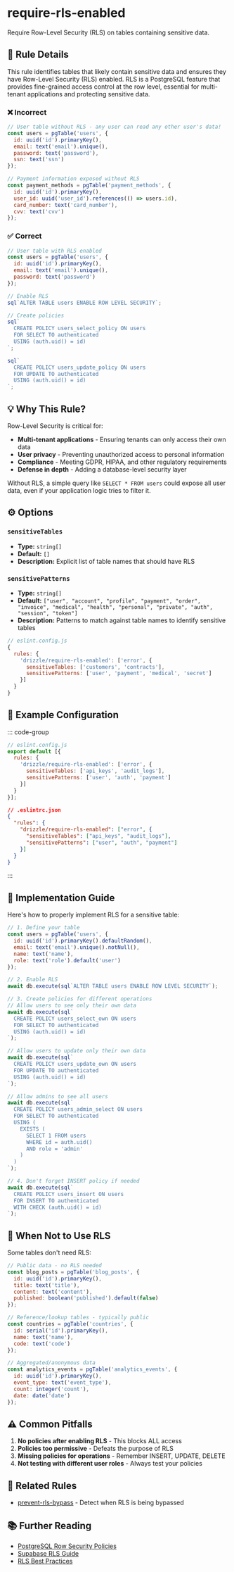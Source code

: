 # require-rls-enabled

Require Row-Level Security (RLS) on tables containing sensitive data.

## 📖 Rule Details

This rule identifies tables that likely contain sensitive data and ensures they have Row-Level Security (RLS) enabled. RLS is a PostgreSQL feature that provides fine-grained access control at the row level, essential for multi-tenant applications and protecting sensitive data.

### ❌ Incorrect

```js
// User table without RLS - any user can read any other user's data!
const users = pgTable('users', {
  id: uuid('id').primaryKey(),
  email: text('email').unique(),
  password: text('password'),
  ssn: text('ssn')
});

// Payment information exposed without RLS
const payment_methods = pgTable('payment_methods', {
  id: uuid('id').primaryKey(),
  user_id: uuid('user_id').references(() => users.id),
  card_number: text('card_number'),
  cvv: text('cvv')
});
```

### ✅ Correct

```js
// User table with RLS enabled
const users = pgTable('users', {
  id: uuid('id').primaryKey(),
  email: text('email').unique(),
  password: text('password')
});

// Enable RLS
sql`ALTER TABLE users ENABLE ROW LEVEL SECURITY`;

// Create policies
sql`
  CREATE POLICY users_select_policy ON users
  FOR SELECT TO authenticated
  USING (auth.uid() = id)
`;

sql`
  CREATE POLICY users_update_policy ON users
  FOR UPDATE TO authenticated  
  USING (auth.uid() = id)
`;
```

## 💡 Why This Rule?

Row-Level Security is critical for:

- **Multi-tenant applications** - Ensuring tenants can only access their own data
- **User privacy** - Preventing unauthorized access to personal information
- **Compliance** - Meeting GDPR, HIPAA, and other regulatory requirements
- **Defense in depth** - Adding a database-level security layer

Without RLS, a simple query like `SELECT * FROM users` could expose all user data, even if your application logic tries to filter it.

## ⚙️ Options

### `sensitiveTables`

- **Type:** `string[]`  
- **Default:** `[]`
- **Description:** Explicit list of table names that should have RLS

### `sensitivePatterns`

- **Type:** `string[]`  
- **Default:** `["user", "account", "profile", "payment", "order", "invoice", "medical", "health", "personal", "private", "auth", "session", "token"]`
- **Description:** Patterns to match against table names to identify sensitive tables

```js
// eslint.config.js
{
  rules: {
    'drizzle/require-rls-enabled': ['error', {
      sensitiveTables: ['customers', 'contracts'],
      sensitivePatterns: ['user', 'payment', 'medical', 'secret']
    }]
  }
}
```

## 🔧 Example Configuration

::: code-group

```js [Flat Config]
// eslint.config.js
export default [{
  rules: {
    'drizzle/require-rls-enabled': ['error', {
      sensitiveTables: ['api_keys', 'audit_logs'],
      sensitivePatterns: ['user', 'auth', 'payment']
    }]
  }
}];
```

```json [Legacy Config]
// .eslintrc.json
{
  "rules": {
    "drizzle/require-rls-enabled": ["error", {
      "sensitiveTables": ["api_keys", "audit_logs"],
      "sensitivePatterns": ["user", "auth", "payment"]
    }]
  }
}
```

:::

## 📝 Implementation Guide

Here's how to properly implement RLS for a sensitive table:

```js
// 1. Define your table
const users = pgTable('users', {
  id: uuid('id').primaryKey().defaultRandom(),
  email: text('email').unique().notNull(),
  name: text('name'),
  role: text('role').default('user')
});

// 2. Enable RLS
await db.execute(sql`ALTER TABLE users ENABLE ROW LEVEL SECURITY`);

// 3. Create policies for different operations
// Allow users to see only their own data
await db.execute(sql`
  CREATE POLICY users_select_own ON users
  FOR SELECT TO authenticated
  USING (auth.uid() = id)
`);

// Allow users to update only their own data
await db.execute(sql`
  CREATE POLICY users_update_own ON users
  FOR UPDATE TO authenticated
  USING (auth.uid() = id)
`);

// Allow admins to see all users
await db.execute(sql`
  CREATE POLICY users_admin_select ON users
  FOR SELECT TO authenticated
  USING (
    EXISTS (
      SELECT 1 FROM users 
      WHERE id = auth.uid() 
      AND role = 'admin'
    )
  )
`);

// 4. Don't forget INSERT policy if needed
await db.execute(sql`
  CREATE POLICY users_insert ON users
  FOR INSERT TO authenticated
  WITH CHECK (auth.uid() = id)
`);
```

## 🚫 When Not to Use RLS

Some tables don't need RLS:

```js
// Public data - no RLS needed
const blog_posts = pgTable('blog_posts', {
  id: uuid('id').primaryKey(),
  title: text('title'),
  content: text('content'),
  published: boolean('published').default(false)
});

// Reference/lookup tables - typically public
const countries = pgTable('countries', {
  id: serial('id').primaryKey(),
  name: text('name'),
  code: text('code')
});

// Aggregated/anonymous data
const analytics_events = pgTable('analytics_events', {
  id: uuid('id').primaryKey(),
  event_type: text('event_type'),
  count: integer('count'),
  date: date('date')
});
```

## ⚠️ Common Pitfalls

1. **No policies after enabling RLS** - This blocks ALL access
2. **Policies too permissive** - Defeats the purpose of RLS
3. **Missing policies for operations** - Remember INSERT, UPDATE, DELETE
4. **Not testing with different user roles** - Always test your policies

## 🔗 Related Rules

- [prevent-rls-bypass](/rules/prevent-rls-bypass) - Detect when RLS is being bypassed

## 📚 Further Reading

- [PostgreSQL Row Security Policies](https://www.postgresql.org/docs/current/ddl-rowsecurity.html)
- [Supabase RLS Guide](https://supabase.com/docs/guides/auth/row-level-security)
- [RLS Best Practices](https://www.postgresql.org/docs/current/sql-createpolicy.html)